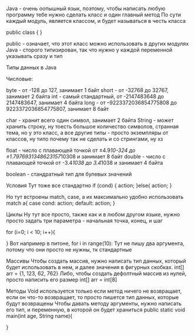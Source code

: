 Java - очень оопышный язык, поэтому, чтобы написать любую программу тебе нужно сделать класс и один главный метод
По сути каждый модуль, является классом, и будет называться в честь класса

public class <name> {
}

public - означает, что этот класс можно использовать в других модулях
Java - сторого типизирован, так что нужно у каждой переменной указывать сразу и тип 

<type> <name>

Типы данных в Java

Числовые:

byte - от -128 до 127, занимает 1 байт
short - от -32768 до 32767, занимает 2 байта 
int - самый стандартный, от -2147483648 до 2147483647, занимает 4 байта
long - от  –9223372036854775808 до 9223372036854775807, занимает 8 байт 

char - хранит всего один символ, занимает 2 байта
String - может хранить строку, ну тоесть большое количество символов, странная тема, но у это класс, а все другие типы - просто экземпляры от классов, ну типо почему так не сделать и со стрингами, ну хз

float - число с плавающей точкой от ±4.9*10-324 до ±1.7976931348623157*10308 и занимает 8 байт 
double - число с плавающей точкой от -3.4*1038 до 3.4*1038 и занимает 4 байта

boolean - стандратный тип для булевых значений

Условия
Тут тоже все стандартно
if (cond) {
  action;
}else{
  action;
}

Но тут встроены match, case, а их максимально удобно использовать
match a{
  case cond:
    action;
  default:
    action;
}

Циклы
Ну тут все просто, также как и в любом другом языке, нужно просто задать три параметра -
начальная точка, конец, и шаг

for (i=0; i < 10; i++){

}
Вот например в питоне, for i in range(10):
Тут не пишу два аргумента, потому что они просто не нужны, тк стандартные

Массивы
Чтобы создать массив, нужно написать тип данных, который будет использовать в нем, и далее значения в фигурных скобках.
int[] arr = {1, 123, 62, 762}
Либо, чтобы создать дефолтный массив из нулей, просто написить его размер
int[] arr = int[8]

Методы
Void используется только если метод ничего не возвращает, если он что-то возвращает, то просто пишется тип данных, 
которые будут возвращены
Чтобы давать методу аргументы, нужно написать его тип, и переменную, в которой он будет храниться
public static void main(int age, String name){


}

